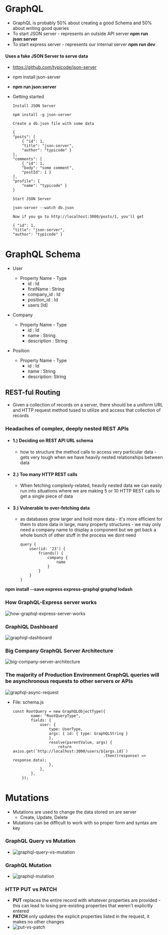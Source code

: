 # GraphQL

-   GraphQL is probably 50% about creating a good Schema and 50% about writing good queries
-   To start JSON server - represents an outside API server **npm run json:server**
-   To start express server - represents our internal server **npm run dev**

#### Uses a fake JSON Server to serve data

-   https://github.com/typicode/json-server
-   npm install json-server
-   **npm run json:server**
-   Getting started

        Install JSON Server

        npm install -g json-server

        Create a db.json file with some data

        {
        "posts": [
            { "id": 1,
            "title": "json-server",
            "author": "typicode" }
        ],
        "comments": [
            { "id": 1,
            "body": "some comment",
            "postId": 1 }
        ],
        "profile": {
            "name": "typicode" }
        }

        Start JSON Server

        json-server --watch db.json

        Now if you go to http://localhost:3000/posts/1, you'll get

        { "id": 1,
        "title": "json-server",
        "author": "typicode" }

# GraphQL Schema

-   User

    -   Property Name - Type
        -   id : Id
        -   firstName : String
        -   company_id : Id
        -   position_id : Id
        -   users [Id]

-   Company

    -   Property Name - Type
        -   id : Id
        -   name : String
        -   description : String

-   Position
    -   Property Name - Type
        -   id : Id
        -   name : String
        -   description: String

## REST-ful Routing

-   Given a collection of records on a server, there should be a uniform URL and HTTP request method tused to utilize and access that collection of records

### Headaches of complex, deeply nested REST APIs

-   #### 1.) Deciding on REST API URL schema

    -   how to structure the method calls to access very particular data - gets very tough when we have heavily nested relationships between data

-   #### 2.) Too many HTTP REST calls

    -   When fetching complexly-related, heavily nested data we can easily run into situations where we are making 5 or 10 HTTP REST calls to get a single piece of data

-   #### 3.) Vulnerable to over-fetching data

    -   as databases grow larger and hold more data - it's more efficient for them to store data in large, many property structures - we may only need a company name to display a component but we get back a whole bunch of other stuff in the process we dont need

            query {
                user(id: '23') {
                    friends() {
                        company {
                            name
                        }
                    }
                }
            }

**npm install --save express express-graphql graphql lodash**

### How GraphQL-Express server works

![how-graphql-express-server-works](https://github.com/kawgh1/graphql-users-demo/blob/main/diagrams/express-server-graphql.png)

### GraphiQL Dashboard

![graphiql-dashboard](https://raw.githubusercontent.com/kawgh1/graphql-users-demo/main/diagrams/graphiql-dashboard2.png)

### Big Company GraphQL Server Architecture

![big-company-server-architecture](https://raw.githubusercontent.com/kawgh1/graphql-users-demo/main/diagrams/big-company-graphql-server-architecture.png)

### The majority of Production Environment GraphQL queries will be asynchronous requests to other servers or APIs

![graphql-async-request](https://raw.githubusercontent.com/kawgh1/graphql-users-demo/main/diagrams/graphql-async-resolve-function1.png)

-   File: schema.js

        const RootQuery = new GraphQLObjectType({
                name: "RootQueryType",
                fields: {
                    user: {
                        type: UserType,
                        args: { id: { type: GraphQLString }
                        },
                        resolve(parentValue, args) {
                            return axios.get(`http://localhost:3000/users/${args.id}`)
                                                .then((response) => response.data);
                        },
                    },
                },
            });

# Mutations

-   Mutations are used to change the data stored on are server
    -   Create, Update, Delete
-   Mutations can be difficult to work with so proper form and syntax are key

### GraphQL Query vs Mutation

-   ![graphql-query-vs-mutation](https://raw.githubusercontent.com/kawgh1/graphql-users-demo/main/diagrams/graphql-query-vs-mutation.png)

### GraphQL Mutation

-   ![graphql-mutation](https://raw.githubusercontent.com/kawgh1/graphql-users-demo/main/diagrams/graphql-mutation.png)

### HTTP PUT vs PATCH

-   **PUT** replaces the entire record with whatever properties are provided - this can lead to losing pre-existing properties that weren't explicitly entered
-   **PATCH** only updates the explicit properties listed in the request, it makes no other changes
-   ![put-vs-patch](https://raw.githubusercontent.com/kawgh1/graphql-users-demo/main/diagrams/put-vs-patch.png)
